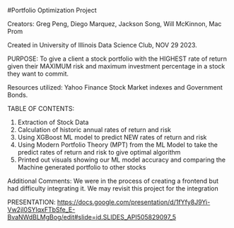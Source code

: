 #Portfolio Optimization Project

Creators: Greg Peng, Diego Marquez, Jackson Song, Will McKinnon, Mac Prom

Created in University of Illinois Data Science Club, NOV 29 2023.

PURPOSE: To give a client a stock portfolio with the HIGHEST rate of return given their MAXIMUM risk and maximum investment percentage in a stock they want to commit.

Resources utilized: Yahoo Finance Stock Market indexes and Government Bonds.  


TABLE OF CONTENTS:

1) Extraction of Stock Data
2) Calculation of historic annual rates of return and risk
3) Using XGBoost ML model to predict NEW rates of return and risk
4) Using Modern Portfolio Theory (MPT) from the ML Model to take the predict rates of return and risk to give optimal algorithm
5) Printed out visuals showing our ML model accuracy and comparing the Machine generated portfolio to other stocks

  Additional Comments:
We were in the process of creating a frontend but had difficulty integrating it. We may revisit this project for the integration

PRESENTATION: https://docs.google.com/presentation/d/1fYfy8J9Yi-Vw2jI0SYlqxFTbSfe_E-BvaNWdBLMgBog/edit#slide=id.SLIDES_API505829097_5

 
